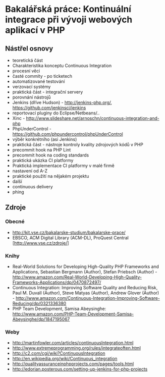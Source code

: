# Bakalářská práce: Kontinuální integrace při vývoji webových aplikací v PHP

## Nástřel osnovy
- teoretická část
 - Charakteristika konceptu Continuous Integration
 - procesní věci
  - časté commity - po ticketech
  - automatizované testování
 - verzovací systémy
- praktická část - integrační servery
 - porovnání nástrojů
  - Jenkins (dříve Hudson) - http://jenkins-php.org/, https://github.com/jenkinsci/jenkins
   - reportovací pluginy do Eclipse/Netbeans/..
  - Xinc - http://www.slideshare.net/arnoschn/continuous-integration-and-php
  - PhpUnderControl - https://github.com/phpundercontrol/phpUnderControl
 - výběr konkrétního (asi Jenkins)
- praktická část - nástroje kontroly kvality zdrojových kódů v PHP
 -  precommit hook na PHP Lint
 - precommit hook na coding standards
 - praktická ukázka CI platformy
- Praktická implementace CI platformy v malé firmě
 - nastavení od A-Z
 - praktické použití na nějakém projektu
- další
 - continuous delivery
 - phing

## Zdroje

### Obecné
- http://kit.vse.cz/bakalarske-studium/bakalarske-prace/
- EBSCO, ACM Digital Library (ACM-DL), ProQuest Central [http://www.vse.cz/zdroje/]

### Knihy
- Real-World Solutions for Developing High-Quality PHP Frameworks and Applications, Sebastian Bergmann (Author), Stefan Priebsch (Author) - http://www.amazon.com/Real-World-Developing-High-Quality-Frameworks-Applications/dp/0470872497/
- Continuous Integration: Improving Software Quality and Reducing Risk, Paul M. Duvall (Author), Steve Matyas (Author), Andrew Glover (Author) - http://www.amazon.com/Continuous-Integration-Improving-Software-Reducing/dp/0321336380
- PHP Team Development, Samisa Abeysinghe: http://www.amazon.com/PHP-Team-Development-Samisa-Abeysinghe/dp/1847195067

### Weby
- http://martinfowler.com/articles/continuousIntegration.html
- http://www.extremeprogramming.org/rules/integrateoften.html
- http://c2.com/cgi/wiki?ContinuousIntegration
- http://en.wikipedia.org/wiki/Continuous_integration
- http://qualityassuranceinphpprojects.com/pages/tools.html
- http://edorian.posterous.com/setting-up-jenkins-for-php-projects
